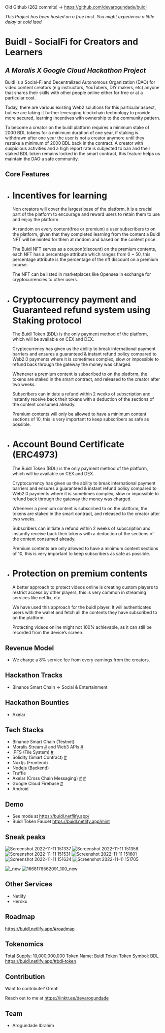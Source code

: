 Old Github (262 commits) -> https://github.com/devarogundade/buidl 

*This Project has been hosted on a free host. You might experience a little delay at cold laod*

# Buidl - SocialFi for Creators and Learners
## _A Moralis X Google Cloud Hackathon Project_

Buidl is a Social-Fi and Decentralized Autonomous Organization (DAO) for video content creators (e.g instructors, YouTubers, DIY makers, etc) anyone that shares their skills with other people online either for free or at a particular cost.

Today, there are various existing Web2 solutions for this particular aspect, but we are taking it further leveraging blockchain technology to provide more secured, learning incentives with ownership to the community pattern.

To become a creator on the buidl platform requires a minimum stake of 2000 BDL tokens for a minimum duration of one year, if staking is withdrawn after one year the user is not a creator anymore until they restake a minimum of 2000 BDL back in the contract.
A creator with suspicious activities and a high report rate is subjected to ban and their staked BDL token remains locked in the smart contract, this feature helps us maintain the DAO a safe community.

## Core Features
- # Incentives for learning
    Non creators will cover the largest base of the platform, it is a crucial part of the platform to encourage and reward users to retain them to use and enjoy the       platform.

    At random on every content(free or premium) a user subscribers to on the platform, given that they completed learning from the content a Buidl NFT will be minted       for them at random and based on the content price.

    The Buidl NFT serves as a coupon(discount) on the premium contents, each NFT has a percentage attribute which ranges from 0 ~ 50, this percentage attribute is the     percentage of the nft discount on a premium course.

    The NFT  can be listed in marketplaces like Opensea in exchange for cryptocurrencies to other users.
    
- # Cryptocurrency payment and Guaranteed refund system using Staking protocol
    The Buidl Token (BDL)  is the only payment method of the platform, which will be available on CEX and DEX.

    Cryptocurrency has given us the ability to break international payment barriers and ensures a guaranteed & instant refund policy compared to Web2.0 payments where     it is sometimes complex, slow or impossible to refund back through the gateway the money was charged.

    Whenever a premium content is subscribed to on the platform, the tokens are staked in the smart contract, and released to the creator after two weeks.

    Subscribers can initiate a refund within 2 weeks of subscription and instantly receive back their tokens with a deduction of the sections of the content consumed       already.

    Premium contents will only be allowed to have a minimum content sections of 10, this is very important to keep subscribers as safe as possible.

- # Account Bound Certificate (ERC4973)
    The Buidl Token (BDL)  is the only payment method of the platform, which will be available on CEX and DEX.

    Cryptocurrency has given us the ability to break international payment barriers and ensures a guaranteed & instant refund policy compared to Web2.0 payments where     it is sometimes complex, slow or impossible to refund back through the gateway the money was charged.

    Whenever a premium content is subscribed to on the platform, the tokens are staked in the smart contract, and released to the creator after two weeks.

    Subscribers can initiate a refund within 2 weeks of subscription and instantly receive back their tokens with a deduction of the sections of the content consumed       already.

    Premium contents are only allowed to have a minimum content sections of 10, this is very important to keep subscribers as safe as possible.


- # Protection on premium contents
    A better approach to protect videos online is creating custom players to restrict access by other players, this is very common in streaming services like netflix,     etc.

    We have used this approach for the buidl player. It will authenticates users with the wallet and fetch all the contents they have subscribed to on the platform.

    Protecting videos online might not 100% achievable, as it can still be recorded from the device’s screen.

## Revenue Model
- We charge a 8% service fee from every earnings from the creators.

## Hackathon Tracks
- Binance Smart Chain => Social & Entertainment
  
## Hackathon Bounties
- Axelar

## Tech Stacks

- Binance Smart Chain (Testnet)
- Moralis Stream [#](https://github.com/devarogundade/buidl_dapp/tree/master/moralis-stream-api) and Web3 APIs [#](https://github.com/devarogundade/buidl_dapp/tree/master/plugins/moralis-apis)
- IPFS (File System) [#](https://github.com/devarogundade/buidl_dapp/tree/master/plugins/moralis-apis/ipfs.js)
- Solidity (Smart Contract) [#](https://github.com/devarogundade/buidl_dapp/tree/master/contracts)
- Nuxtjs (Frontend)
- Nodejs (Backend) 
- Truffle
- Axelar (Cross Chain Messaging) [#](https://github.com/devarogundade/buidl_dapp/tree/master/contracts) [#](https://github.com/devarogundade/buidl_dapp/tree/master/plugins/axelar)
- Google Cloud Firebase [#](https://github.com/devarogundade/buidl_dapp/tree/master/plugins/firestore.js)
- Android

## Demo

- See mode at https://buidl.netflify.app/
- Buidl Token Faucet https://buidl.netlify.app/mint

## Sneak peaks
![Screenshot 2022-11-11 151337](https://user-images.githubusercontent.com/81397790/201359847-65319d26-b7ed-4c6c-b36e-766be670108c.png)
![Screenshot 2022-11-11 151356](https://user-images.githubusercontent.com/81397790/201359869-69eb1832-4ef3-4be8-8204-9b20460be3b0.png)
![Screenshot 2022-11-11 151531](https://user-images.githubusercontent.com/81397790/201359890-a78b7402-f8f4-4674-be28-729c92d8e0ae.png)
![Screenshot 2022-11-11 151601](https://user-images.githubusercontent.com/81397790/201359912-69e6daa4-5640-4b28-8595-716d13ab9422.png)
![Screenshot 2022-11-11 151634](https://user-images.githubusercontent.com/81397790/201359946-96d3eadc-c5dc-475f-87db-769464f2f8fe.png)
![Screenshot 2022-11-11 151705](https://user-images.githubusercontent.com/81397790/201359969-92f10132-66e5-48e4-97a7-86d05fbf489a.png)
   
   ![_new](https://user-images.githubusercontent.com/81397790/201361133-74a2ea14-e69e-4b43-8f99-ffbe93c17b7f.PNG)
   ![1668176562091_100_new](https://user-images.githubusercontent.com/81397790/201361167-538b11a3-a0c7-45f3-bf23-3f16684b1e7e.PNG)

## Other Services
- Netlify
- Heroku

## Roadmap
   https://buidl.netlify.app/#roadmap

## Tokenomics
   Total Supply: 10,000,000,000
   Token Name: Buidl Token
   Token Symbol: BDL
   https://buidl.netlify.app/#bdl-token

## Contribution

Want to contribute? Great!

Reach out to me at https://linktr.ee/devarogundade

## Team
- Arogundade Ibrahim

